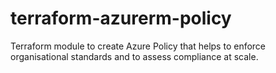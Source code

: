 # terraform-azurerm-policy
Terraform module to create Azure Policy that helps to enforce organisational standards and to assess compliance at scale.
